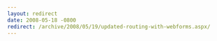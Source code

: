```yaml
---
layout: redirect
date: 2008-05-18 -0800
redirect: /archive/2008/05/19/updated-routing-with-webforms.aspx/
---
```

